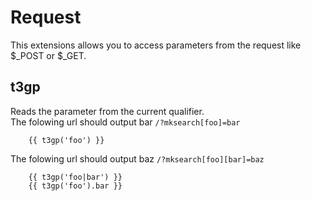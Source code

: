 
# Request

This extensions allows you to access parameters from the request like $_POST or $_GET.

## t3gp

Reads the parameter from the current qualifier.  
The folowing url should output bar `/?mksearch[foo]=bar`

```twig
    {{ t3gp('foo') }}
```

The folowing url should output baz `/?mksearch[foo][bar]=baz`

```twig
    {{ t3gp('foo|bar') }}
    {{ t3gp('foo').bar }}
```